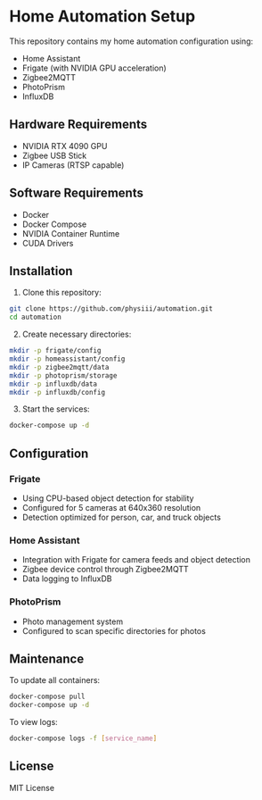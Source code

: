 # Home Automation Setup

This repository contains my home automation configuration using:
- Home Assistant
- Frigate (with NVIDIA GPU acceleration)
- Zigbee2MQTT
- PhotoPrism
- InfluxDB

## Hardware Requirements
- NVIDIA RTX 4090 GPU
- Zigbee USB Stick
- IP Cameras (RTSP capable)

## Software Requirements
- Docker
- Docker Compose
- NVIDIA Container Runtime
- CUDA Drivers

## Installation

1. Clone this repository:
```bash
git clone https://github.com/physiii/automation.git
cd automation
```

2. Create necessary directories:
```bash
mkdir -p frigate/config
mkdir -p homeassistant/config
mkdir -p zigbee2mqtt/data
mkdir -p photoprism/storage
mkdir -p influxdb/data
mkdir -p influxdb/config
```

3. Start the services:
```bash
docker-compose up -d
```

## Configuration

### Frigate
- Using CPU-based object detection for stability
- Configured for 5 cameras at 640x360 resolution
- Detection optimized for person, car, and truck objects

### Home Assistant
- Integration with Frigate for camera feeds and object detection
- Zigbee device control through Zigbee2MQTT
- Data logging to InfluxDB

### PhotoPrism
- Photo management system
- Configured to scan specific directories for photos

## Maintenance

To update all containers:
```bash
docker-compose pull
docker-compose up -d
```

To view logs:
```bash
docker-compose logs -f [service_name]
```

## License
MIT License 